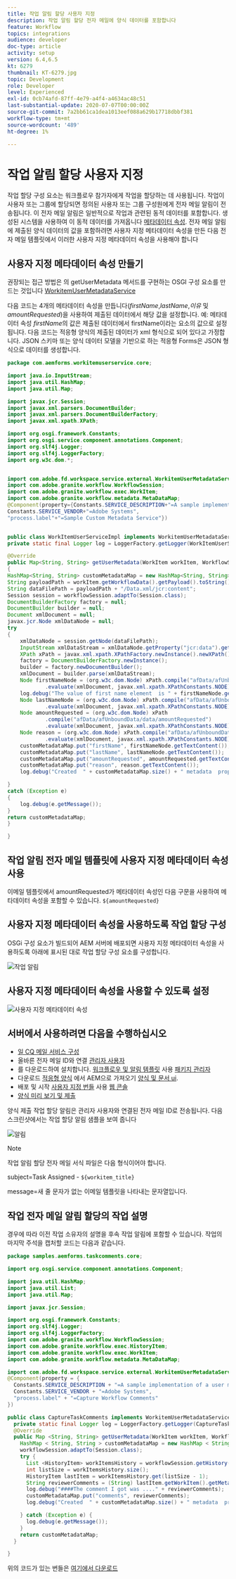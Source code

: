 ```yaml
---
title: 작업 알림 할당 사용자 지정
description: 작업 알림 할당 전자 메일에 양식 데이터를 포함합니다
feature: Workflow
topics: integrations
audience: developer
doc-type: article
activity: setup
version: 6.4,6.5
kt: 6279
thumbnail: KT-6279.jpg
topic: Development
role: Developer
level: Experienced
exl-id: 0cb74afd-87ff-4e79-a4f4-a4634ac48c51
last-substantial-update: 2020-07-07T00:00:00Z
source-git-commit: 7a2bb61ca1dea1013eef088a629b17718dbbf381
workflow-type: tm+mt
source-wordcount: '489'
ht-degree: 1%

---
```


# 작업 알림 할당 사용자 지정

작업 할당 구성 요소는 워크플로우 참가자에게 작업을 할당하는 데 사용됩니다. 작업이 사용자 또는 그룹에 할당되면 정의된 사용자 또는 그룹 구성원에게 전자 메일 알림이 전송됩니다.
이 전자 메일 알림은 일반적으로 작업과 관련된 동적 데이터를 포함합니다. 생성된 시스템을 사용하여 이 동적 데이터를 가져옵니다 [메타데이터 속성](https://experienceleague.adobe.com/docs/experience-manager-65/forms/publish-process-aem-forms/use-metadata-in-email-notifications.html#using-system-generated-metadata-in-an-email-notification).
전자 메일 알림에 제출된 양식 데이터의 값을 포함하려면 사용자 지정 메타데이터 속성을 만든 다음 전자 메일 템플릿에서 이러한 사용자 지정 메타데이터 속성을 사용해야 합니다



## 사용자 지정 메타데이터 속성 만들기

권장되는 접근 방법은 의 getUserMetadata 메서드를 구현하는 OSGI 구성 요소를 만드는 것입니다 [WorkitemUserMetadataService](https://helpx.adobe.com/experience-manager/6-5/forms/javadocs/com/adobe/fd/workspace/service/external/WorkitemUserMetadataService.html#getUserMetadataMap--)

다음 코드는 4개의 메타데이터 속성을 만듭니다(_firstName_,_lastName_,_이유_ 및 _amountRequested_)을 사용하여 제출된 데이터에서 해당 값을 설정합니다. 예: 메타데이터 속성 _firstName_&#x200B;의 값은 제출된 데이터에서 firstName이라는 요소의 값으로 설정됩니다. 다음 코드는 적응형 양식의 제출된 데이터가 xml 형식으로 되어 있다고 가정합니다. JSON 스키마 또는 양식 데이터 모델을 기반으로 하는 적응형 Forms은 JSON 형식으로 데이터를 생성합니다.


```java
package com.aemforms.workitemuserservice.core;

import java.io.InputStream;
import java.util.HashMap;
import java.util.Map;

import javax.jcr.Session;
import javax.xml.parsers.DocumentBuilder;
import javax.xml.parsers.DocumentBuilderFactory;
import javax.xml.xpath.XPath;

import org.osgi.framework.Constants;
import org.osgi.service.component.annotations.Component;
import org.slf4j.Logger;
import org.slf4j.LoggerFactory;
import org.w3c.dom.*;


import com.adobe.fd.workspace.service.external.WorkitemUserMetadataService;
import com.adobe.granite.workflow.WorkflowSession;
import com.adobe.granite.workflow.exec.WorkItem;
import com.adobe.granite.workflow.metadata.MetaDataMap;
@Component(property={Constants.SERVICE_DESCRIPTION+"=A sample implementation of a user metadata service.",
Constants.SERVICE_VENDOR+"=Adobe Systems",
"process.label"+"=Sample Custom Metadata Service"})


public class WorkItemUserServiceImpl implements WorkitemUserMetadataService {
private static final Logger log = LoggerFactory.getLogger(WorkItemUserServiceImpl.class);

@Override
public Map<String, String> getUserMetadata(WorkItem workItem, WorkflowSession workflowSession,MetaDataMap metadataMap)
{
HashMap<String, String> customMetadataMap = new HashMap<String, String>();
String payloadPath = workItem.getWorkflowData().getPayload().toString();
String dataFilePath = payloadPath + "/Data.xml/jcr:content";
Session session = workflowSession.adaptTo(Session.class);
DocumentBuilderFactory factory = null;
DocumentBuilder builder = null;
Document xmlDocument = null;
javax.jcr.Node xmlDataNode = null;
try
{
    xmlDataNode = session.getNode(dataFilePath);
    InputStream xmlDataStream = xmlDataNode.getProperty("jcr:data").getBinary().getStream();
    XPath xPath = javax.xml.xpath.XPathFactory.newInstance().newXPath();
    factory = DocumentBuilderFactory.newInstance();
    builder = factory.newDocumentBuilder();
    xmlDocument = builder.parse(xmlDataStream);
    Node firstNameNode = (org.w3c.dom.Node) xPath.compile("afData/afUnboundData/data/firstName")
            .evaluate(xmlDocument, javax.xml.xpath.XPathConstants.NODE);
    log.debug("The value of first name element  is " + firstNameNode.getTextContent());
    Node lastNameNode = (org.w3c.dom.Node) xPath.compile("afData/afUnboundData/data/lastName")
            .evaluate(xmlDocument, javax.xml.xpath.XPathConstants.NODE);
    Node amountRequested = (org.w3c.dom.Node) xPath
            .compile("afData/afUnboundData/data/amountRequested")
            .evaluate(xmlDocument, javax.xml.xpath.XPathConstants.NODE);
    Node reason = (org.w3c.dom.Node) xPath.compile("afData/afUnboundData/data/reason")
            .evaluate(xmlDocument, javax.xml.xpath.XPathConstants.NODE);
    customMetadataMap.put("firstName", firstNameNode.getTextContent());
    customMetadataMap.put("lastName", lastNameNode.getTextContent());
    customMetadataMap.put("amountRequested", amountRequested.getTextContent());
    customMetadataMap.put("reason", reason.getTextContent());
    log.debug("Created  " + customMetadataMap.size() + " metadata  properties");

}
catch (Exception e)
{
    log.debug(e.getMessage());
}
return customMetadataMap;
}

}
```

## 작업 알림 전자 메일 템플릿에 사용자 지정 메타데이터 속성 사용

이메일 템플릿에서 amountRequested가 메타데이터 속성인 다음 구문을 사용하여 메타데이터 속성을 포함할 수 있습니다. `${amountRequested}`

## 사용자 지정 메타데이터 속성을 사용하도록 작업 할당 구성

OSGi 구성 요소가 빌드되어 AEM 서버에 배포되면 사용자 지정 메타데이터 속성을 사용하도록 아래에 표시된 대로 작업 할당 구성 요소를 구성합니다.


![작업 알림](assets/task-notification.PNG)

## 사용자 지정 메타데이터 속성을 사용할 수 있도록 설정

![사용자 지정 메타데이터 속성](assets/custom-meta-data-properties.PNG)

## 서버에서 사용하려면 다음을 수행하십시오

* [일 CQ 메일 서비스 구성](https://experienceleague.adobe.com/docs/experience-manager-65/administering/operations/notification.html#configuring-the-mail-service)
* 올바른 전자 메일 ID와 연결 [관리자 사용자](http://localhost:4502/security/users.html)
* 를 다운로드하여 설치합니다. [워크플로우 및 알림 템플릿](assets/workflow-and-task-notification-template.zip) 사용 [패키지 관리자](http://localhost:4502/crx/packmgr/index.jsp)
* 다운로드 [적응형 양식](assets/request-travel-authorization.zip) 에서 AEM으로 가져오기 [양식 및 문서 ui](http://localhost:4502/aem/forms.html/content/dam/formsanddocuments).
* 배포 및 시작 [사용자 지정 번들](assets/work-items-user-service-bundle.jar) 사용 [웹 콘솔](http://localhost:4502/system/console/bundles)
* [양식 미리 보기 및 제출](http://localhost:4502/content/dam/formsanddocuments/requestfortravelauhtorization/jcr:content?wcmmode=disabled)

양식 제출 작업 할당 알림은 관리자 사용자와 연결된 전자 메일 ID로 전송됩니다. 다음 스크린샷에서는 작업 할당 알림 샘플을 보여 줍니다

![알림](assets/task-nitification-email.png)

>[!NOTE]
>작업 알림 할당 전자 메일 서식 파일은 다음 형식이어야 합니다.
>
> subject=Task Assigned - `${workitem_title}`
>
> message=새 줄 문자가 없는 이메일 템플릿을 나타내는 문자열입니다.

## 작업 전자 메일 알림 할당의 작업 설명

경우에 따라 이전 작업 소유자의 설명을 후속 작업 알림에 포함할 수 있습니다. 작업의 마지막 주석을 캡처할 코드는 다음과 같습니다.

```java
package samples.aemforms.taskcomments.core;

import org.osgi.service.component.annotations.Component;

import java.util.HashMap;
import java.util.List;
import java.util.Map;

import javax.jcr.Session;

import org.osgi.framework.Constants;
import org.slf4j.Logger;
import org.slf4j.LoggerFactory;
import com.adobe.granite.workflow.WorkflowSession;
import com.adobe.granite.workflow.exec.HistoryItem;
import com.adobe.granite.workflow.exec.WorkItem;
import com.adobe.granite.workflow.metadata.MetaDataMap;

import com.adobe.fd.workspace.service.external.WorkitemUserMetadataService;
@Component(property = {
  Constants.SERVICE_DESCRIPTION + "=A sample implementation of a user metadata service.",
  Constants.SERVICE_VENDOR + "=Adobe Systems",
  "process.label" + "=Capture Workflow Comments"
})

public class CaptureTaskComments implements WorkitemUserMetadataService {
  private static final Logger log = LoggerFactory.getLogger(CaptureTaskComments.class);
  @Override
  public Map <String, String> getUserMetadata(WorkItem workItem, WorkflowSession workflowSession, MetaDataMap metadataMap) {
    HashMap < String, String > customMetadataMap = new HashMap < String, String > ();
    workflowSession.adaptTo(Session.class);
    try {
      List <HistoryItem> workItemsHistory = workflowSession.getHistory(workItem.getWorkflow());
      int listSize = workItemsHistory.size();
      HistoryItem lastItem = workItemsHistory.get(listSize - 1);
      String reviewerComments = (String) lastItem.getWorkItem().getMetaDataMap().get("workitemComment");
      log.debug("####The comment I got was ...." + reviewerComments);
      customMetadataMap.put("comments", reviewerComments);
      log.debug("Created  " + customMetadataMap.size() + " metadata  properties");

    } catch (Exception e) {
      log.debug(e.getMessage());
    }
    return customMetadataMap;
  }

}
```

위의 코드가 있는 번들은 [여기에서 다운로드](assets/samples.aemforms.taskcomments.taskcomments.core-1.0-SNAPSHOT.jar)
